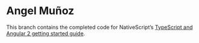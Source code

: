 # Angel Muñoz

This branch contains the completed code for NativeScript’s [TypeScript and Angular 2 getting started guide](http://docs.nativescript.org/angular/tutorial/ng-chapter-0).
